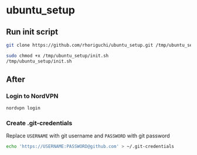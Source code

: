 # ubuntu_setup

## Run init script

```bash
git clone https://github.com/rhoriguchi/ubuntu_setup.git /tmp/ubuntu_setup

sudo chmod +x /tmp/ubuntu_setup/init.sh
/tmp/ubuntu_setup/init.sh
```

## After

### Login to NordVPN

```bash
nordvpn login
```

### Create .git-credentials

Replace `USERNAME` with git username and `PASSWORD` with git password

```bash
echo 'https://USERNAME:PASSWORD@github.com' > ~/.git-credentials
```
